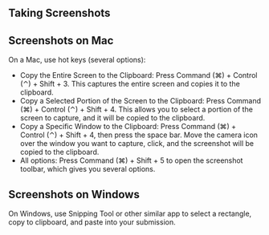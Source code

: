 ## Taking Screenshots

## Screenshots on Mac

On a Mac, use hot keys (several options):

- Copy the Entire Screen to the Clipboard: Press Command (⌘) + Control (⌃) + Shift + 3. This captures the entire screen and copies it to the clipboard.
- Copy a Selected Portion of the Screen to the Clipboard: Press Command (⌘) + Control (⌃) + Shift + 4. This allows you to select a portion of the screen to capture, and it will be copied to the clipboard.
- Copy a Specific Window to the Clipboard: Press Command (⌘) + Control (⌃) + Shift + 4, then press the space bar. Move the camera icon over the window you want to capture, click, and the screenshot will be copied to the clipboard.
- All options: Press Command (⌘) + Shift + 5 to open the screenshot toolbar, which gives you several options.

## Screenshots on Windows

On Windows, use Snipping Tool or other similar app to select a rectangle, copy to clipboard, and paste into your submission.

